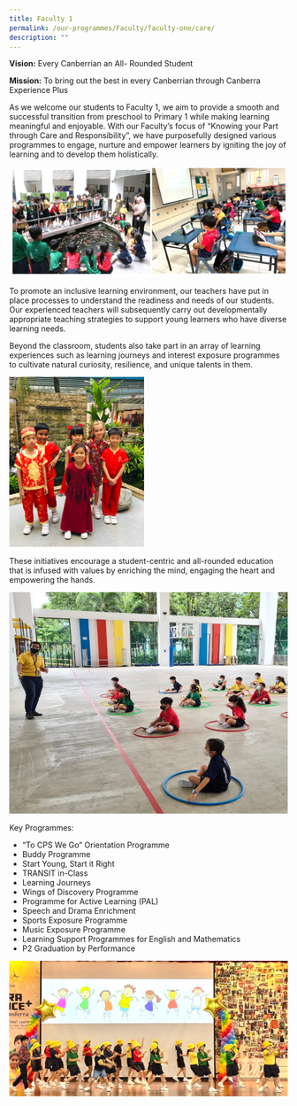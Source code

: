 ```yaml
---
title: Faculty 1
permalink: /our-programmes/Faculty/faculty-one/care/
description: ""
---
```

**Vision:** Every Canberrian an All- Rounded Student

**Mission:** To bring out the best in every Canberrian through Canberra Experience Plus

As we welcome our students to Faculty 1, we aim to provide a smooth and successful transition from preschool to Primary 1 while making learning meaningful and enjoyable. With our Faculty’s focus of “Knowing your Part through Care and Responsibility”, we have purposefully designed various programmes to engage, nurture and empower learners by igniting the joy of learning and to develop them holistically. 

![](/images/Faculty%201.png)

To promote an inclusive learning environment, our teachers have put in place processes to understand the readiness and needs of our students. Our experienced teachers will subsequently carry out developmentally appropriate teaching strategies to support young learners who have diverse learning needs.

Beyond the classroom, students also take part in an array of learning experiences such as learning journeys and interest exposure programmes to cultivate natural curiosity, resilience, and unique talents in them. 

![](/images/Faculty%201%20(3).png)

These initiatives encourage a student-centric and all-rounded education that is infused with values by enriching the mind, engaging the heart and empowering the hands.

![](/images/Faculty%201%20(4).png)

Key Programmes:

* “To CPS We Go” Orientation Programme
* Buddy Programme 
* Start Young, Start it Right
* TRANSIT in-Class
* Learning Journeys
* Wings of Discovery Programme
* Programme for Active Learning (PAL)
* Speech and Drama Enrichment
* Sports Exposure Programme
* Music Exposure Programme
* Learning Support Programmes for English and Mathematics
* P2 Graduation by Performance

![](/images/Faculty%201%20(2).png)
